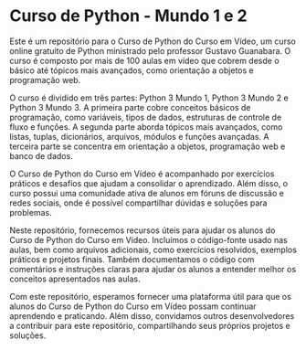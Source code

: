 # Curso de Python - Mundo 1 e 2

Este é um repositório para o Curso de Python do Curso em Vídeo, um curso online gratuito de Python ministrado pelo professor Gustavo Guanabara. O curso é composto por mais de 100 aulas em vídeo que cobrem desde o básico até tópicos mais avançados, como orientação a objetos e programação web.

O curso é dividido em três partes: Python 3 Mundo 1, Python 3 Mundo 2 e Python 3 Mundo 3. A primeira parte cobre conceitos básicos de programação, como variáveis, tipos de dados, estruturas de controle de fluxo e funções. A segunda parte aborda tópicos mais avançados, como listas, tuplas, dicionários, arquivos, módulos e funções avançadas. A terceira parte se concentra em orientação a objetos, programação web e banco de dados.

O Curso de Python do Curso em Vídeo é acompanhado por exercícios práticos e desafios que ajudam a consolidar o aprendizado. Além disso, o curso possui uma comunidade ativa de alunos em fóruns de discussão e redes sociais, onde é possível compartilhar dúvidas e soluções para problemas.

Neste repositório, fornecemos recursos úteis para ajudar os alunos do Curso de Python do Curso em Vídeo. Incluímos o código-fonte usado nas aulas, bem como arquivos adicionais, como exercícios resolvidos, exemplos práticos e projetos finais. Também documentamos o código com comentários e instruções claras para ajudar os alunos a entender melhor os conceitos apresentados nas aulas.

Com este repositório, esperamos fornecer uma plataforma útil para que os alunos do Curso de Python do Curso em Vídeo possam continuar aprendendo e praticando. Além disso, convidamos outros desenvolvedores a contribuir para este repositório, compartilhando seus próprios projetos e soluções.
